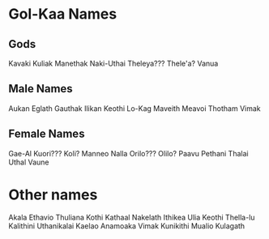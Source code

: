 # Gol-Kaa Names

## Gods

Kavaki
Kuliak
Manethak
Naki-Uthai
Theleya??? Thele'a?
Vanua

## Male Names

Aukan
Eglath
Gauthak
Ilikan
Keothi
Lo-Kag
Maveith
Meavoi
Thotham
Vimak

## Female Names

Gae-Al
Kuori??? Koli?
Manneo
Nalla
Orilo??? Olilo?
Paavu
Pethani
Thalai
Uthal
Vaune

# Other names

Akala
Ethavio
Thuliana
Kothi
Kathaal
Nakelath
Ithikea
Ulia
Keothi
Thella-lu
Kalithini
Uthanikalai
Kaelao
Anamoaka
Vimak
Kunikithi
Mualio
Kulagath